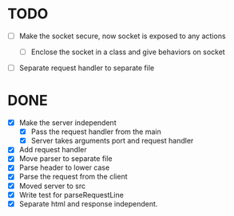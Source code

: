 # TODO

  - [ ] Make the socket secure, now socket is exposed to any actions
    - [ ] Enclose the socket in a class and give behaviors on socket

  - [ ] Separate request handler to separate file


# DONE

  - [x] Make the server independent
    - [x] Pass the request handler from the main
    - [x] Server takes arguments port and request handler
  - [x] Add request handler
  - [x] Move parser to separate file
  - [x] Parse header to lower case
  - [x] Parse the request from the client
  - [x] Moved server to src
  - [x] Write test for parseRequestLine
  - [x] Separate html and response independent.
